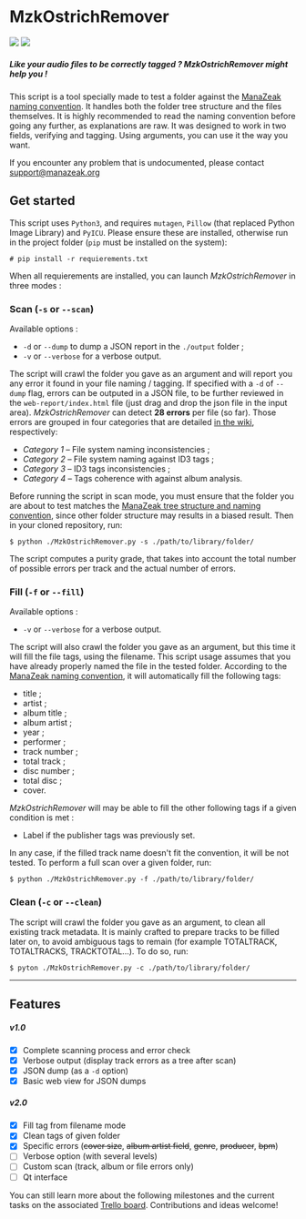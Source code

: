 # MzkOstrichRemover

![](https://badgen.net/badge/version/1.2.4/blue) ![](https://badgen.net/badge/license/GPL-3.0/green)

##### Like your audio files to be correctly tagged ? *MzkOstrichRemover* might help you !

This script is a tool specially made to test a folder against the [ManaZeak naming convention](https://github.com/ManaZeak/ManaZeak/wiki/Naming-convention). It handles both the folder tree structure and the files themselves. It is highly recommended to read the naming convention before going any further, as explanations are raw. It was designed to work in two fields, verifying and tagging. Using arguments, you can use it the way you want.

If you encounter any problem that is undocumented, please contact [support@manazeak.org](mailto:support@manazeak.org)

## Get started

This script uses `Python3`, and requires `mutagen`, `Pillow` (that replaced Python Image Library) and `PyICU`. Please ensure these are installed, otherwise run in the project folder (`pip` must be installed on the system):

`# pip install -r requierements.txt`

When all requierements are installed, you can launch *MzkOstrichRemover* in three modes :

### Scan (`-s` or `--scan`)

Available options :
- `-d` or `--dump` to dump a JSON report in the `./output` folder ;
- `-v` or `--verbose` for a verbose output.

The script will crawl the folder you gave as an argument and will report you any error it found in your file naming / tagging. If specified with a `-d` of `--dump` flag, errors can be outputed in a JSON file, to be further reviewed in the `web-report/index.html` file (just drag and drop the json file in the input area).
*MzkOstrichRemover* can detect **28 errors** per file (so far). Those errors are grouped in four categories that are detailed [in the wiki](https://github.com/ManaZeak/MzkOstrichRemover/wiki/Tracked-Errors), respectively:

- *Category 1* – File system naming inconsistencies ;  
- *Category 2* – File system naming against ID3 tags ;  
- *Category 3* – ID3 tags inconsistencies ;  
- *Category 4* – Tags coherence with against album analysis.

Before running the script in scan mode, you must ensure that the folder you are about to test matches the [ManaZeak tree structure  and naming convention](https://github.com/ManaZeak/ManaZeak/wiki/Naming-convention), since other folder structure may results in a biased result. Then in your cloned repository, run:

`$ python ./MzkOstrichRemover.py -s ./path/to/library/folder/`

The script computes a purity grade, that takes into account the total number of possible errors per track and the actual number of errors.

### Fill (`-f` or `--fill`)

Available options :
- `-v` or `--verbose` for a verbose output.

The script will also crawl the folder you gave as an argument, but this time it will fill the file tags, using the filename. This script usage assumes that you have already properly named the file in the tested folder. According to the [ManaZeak naming convention](https://github.com/ManaZeak/ManaZeak/wiki/Naming-convention),  it will automatically fill the following tags:

- title ;
- artist ;
- album title ;
- album artist ;
- year ;
- performer ;
- track number ;
- total track ;
- disc number ;
- total disc ;
- cover.

*MzkOstrichRemover* will may be able to fill the other following tags if a given condition is met :
- Label if the publisher tags was previously set.

In any case, if the filled track name doesn't fit the convention, it will be not tested. To perform a full scan over a given folder, run:

`$ python ./MzkOstrichRemover.py -f ./path/to/library/folder/`

### Clean (`-c` or `--clean`)

The script will crawl the folder you gave as an argument, to clean all existing track metadata. It is mainly crafted to prepare tracks to be filled later on, to avoid ambiguous tags to remain (for example TOTALTRACK, TOTALTRACKS, TRACKTOTAL...). To do so, run:

`$ pyton ./MzkOstrichRemover.py -c ./path/to/library/folder/`

---

## Features

##### v1.0
- [x] Complete scanning process and error check
- [x] Verbose output (display track errors as a tree after scan)
- [x] JSON dump (as a `-d` option)
- [x] Basic web view for JSON dumps

##### v2.0
- [x] Fill tag from filename mode
- [x] Clean tags of given folder
- [x] Specific errors (~~cover size~~, ~~album artist field~~, ~~genre~~, ~~producer~~, ~~bpm~~)
- [ ] Verbose option (with several levels)
- [ ] Custom scan (track, album or file errors only)
- [ ] Qt interface

 You can still learn more about the following milestones and the current tasks on the associated [Trello board](https://trello.com/b/0nVfm0Xz/mzkostrichremover). Contributions and ideas welcome!
